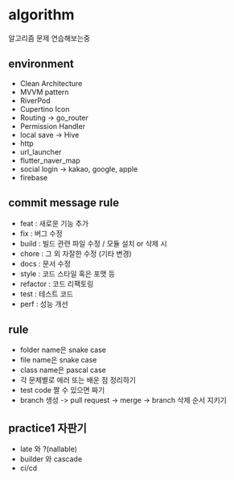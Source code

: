 # algorithm
알고리즘 문제 연습해보는중

## environment
- Clean Architecture
- MVVM pattern
- RiverPod
- Cupertino Icon
- Routing -> go_router
- Permission Handler
- local save -> Hive
- http
- url_launcher
- flutter_naver_map
- social login -> kakao, google, apple
- firebase

## commit message rule
- feat : 새로운 기능 추가
- fix :  버그 수정
- build : 빌드 관련 파일 수정 / 모듈 설치 or 삭제 시
- chore : 그 외 자잘한 수정 (기타 변경)
- docs : 문서 수정
- style : 코드 스타일 혹은 포맷 등
- refactor : 코드 리팩토링
- test : 테스트 코드
- perf : 성능 개선

## rule
- folder name은 snake case
- file name은 snake case
- class name은 pascal case
- 각 문제별로 에러 또는 배운 점 정리하기
- test code 짤 수 있으면 짜기
- branch 생성 -> pull request -> merge -> branch 삭제 순서 지키기

## practice1 자판기
- late 와 ?(nallable)
- builder 와 cascade
- ci/cd
